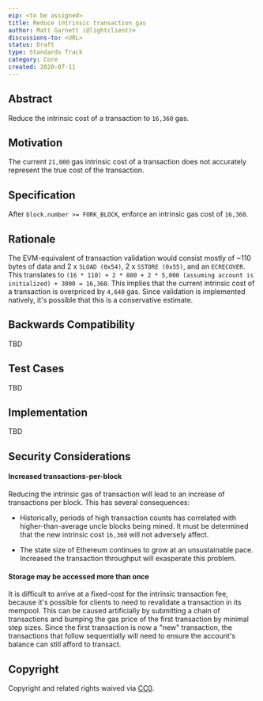 ```yaml
---
eip: <to be assigned>
title: Reduce intrinsic transaction gas
author: Matt Garnett (@lightclient)>
discussions-to: <URL>
status: Draft
type: Standards Track
category: Core
created: 2020-07-11
---
```


## Abstract
Reduce the intrinsic cost of a transaction to `16,360` gas.

## Motivation
The current `21,000` gas intrinsic cost of a transaction does not accurately
represent the true cost of the transaction.

## Specification
After `block.number >= FORK_BLOCK`, enforce an intrinsic gas cost of `16,360`.

## Rationale

The EVM-equivalent of transaction validation would consist mostly of ~110 bytes
of data and 2 x `SLOAD (0x54)`, 2 x `SSTORE (0x55)`, and an `ECRECOVER`. This
translates to `(16 * 110) + 2 * 800 + 2 * 5,000 (assuming account is
initialized) + 3000 = 16,360`. This implies that the current intrinsic cost of
a transaction is overpriced by `4,640` gas. Since validation is implemented
natively, it's possible that this is a conservative estimate.

## Backwards Compatibility
TBD

## Test Cases
TBD

## Implementation
TBD

## Security Considerations

#### Increased transactions-per-block
Reducing the intrinsic gas of transaction will lead to an increase of
transactions per block. This has several consequences:

* Historically, periods of high transaction counts has correlated with
  higher-than-average uncle blocks being mined. It must be determined that the
  new intrinsic cost `16,360` will not adversely affect.

* The state size of Ethereum continues to grow at an unsustainable pace.
  Increased the transaction throughput will exasperate this problem.

#### Storage may be accessed more than once
It is difficult to arrive at a fixed-cost for the intrinsic transaction fee,
because it's possible for clients to need to revalidate a transaction in its
mempool. This can be caused artificially by submitting a chain of transactions
and bumping the gas price of the first transaction by minimal step sizes. Since
the first transaction is now a "new" transaction, the transactions that follow
sequentially will need to ensure the account's balance can still afford to
transact.

## Copyright
Copyright and related rights waived via [CC0](https://creativecommons.org/publicdomain/zero/1.0/).
